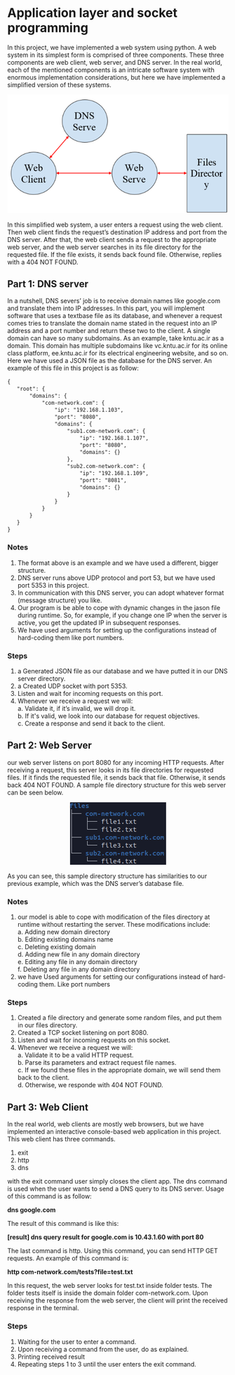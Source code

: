 # Application layer and socket programming

In this project, we have implemented a web system using python. A web system in its simplest form is comprised of three components. These three components are web client, web server, and DNS server. In the real world, each of the mentioned components is an intricate software system with enormous implementation considerations, but here we have implemented a simplified version of these systems.

<p align="center">
 <img src="Images/Overall%20System.png" >
</p>

In this simplified web system, a user enters a request using the web client. Then web client finds the request’s destination IP address and port from the DNS server. After that, the web client sends a request to the appropriate web server, and the web server searches in its file directory for the requested file. If the file exists, it sends back found file. Otherwise, replies with a 404 NOT FOUND.

## Part 1: DNS server
In a nutshell, DNS severs’ job is to receive domain names like google.com and translate them into IP addresses. In this part, you will implement software that uses a textbase file as its database, and whenever a request comes tries to translate the domain name stated in the request into an IP address and a port number and return these two to the client.
A single domain can have so many subdomains. As an example, take kntu.ac.ir as a domain. This domain has multiple subdomains like vc.kntu.ac.ir for its online class platform, ee.kntu.ac.ir for its electrical engineering website, and so on.
Here we have used a JSON file as the database for the DNS server. An example of this file in this project is as follow:

    {  
       "root": {  
           "domains": {  
               "com-network.com": {  
                   "ip": "192.168.1.103",  
                   "port": "8080",  
                   "domains": {
                       "sub1.com-network.com": {
                           "ip": "192.168.1.107",
                           "port": "8080",
                           "domains": {}
                       },
                       "sub2.com-network.com": {
                           "ip": "192.168.1.109",
                           "port": "8081",
                           "domains": {}
                       }
                   }
               }
           }
       }
    }

### Notes
1.	The format above is an example and we have used a different, bigger structure.
2.	DNS server runs above UDP protocol and port 53, but we have used port 5353 in this project.
3.	In communication with this DNS server, you can adopt whatever format (message structure) you like.
4.	Our program is be able to cope with dynamic changes in the jason file during runtime. So, for example, if you change one IP when the server is active, you get the updated IP in subsequent responses.
5.	We have used arguments for setting up the configurations instead of hard-coding them like port numbers.

### Steps
1.	a Generated JSON file as our database and we have putted it in our DNS server directory.
2.	a Created UDP socket with port 5353.
3.	Listen and wait for incoming requests on this port.
4.	Whenever we receive a request we will:  
  a.	Validate it, if it’s invalid, we will drop it.  
  b.	If it's valid, we look into our database for request objectives.  
  c.	Create a response and send it back to the client.  

## Part 2: Web Server
our web server listens on port 8080 for any incoming HTTP requests. After receiving a request, this server looks in its file directories for requested files. If it finds the requested file, it sends back that file. Otherwise, it sends back 404 NOT FOUND. A sample file directory structure for this web server can be seen below.
 
<p align="center">
 <img src="Images/Directory.png"  >
</p>

As you can see, this sample directory structure has similarities to our previous example, which was the DNS server’s database file.

### Notes
1.	our model is able to cope with modification of the files directory at runtime without restarting the server. These modifications include:  
  a.	Adding new domain directory  
  b.	Editing existing domains name  
  c.	Deleting existing domain  
  d.	Adding new file in any domain directory  
  e.	Editing any file in any domain directory  
  f.	Deleting any file in any domain directory  
2.	we have Used arguments for setting our configurations instead of hard-coding them. Like port numbers  

### Steps
1.	Created a file directory and generate some random files, and put them in our files directory.
2.	Created a TCP socket listening on port 8080.
3.	Listen and wait for incoming requests on this socket.
4.	Whenever we receive a request we will:  
  a.	Validate it to be a valid HTTP request.  
  b.	Parse its parameters and extract request file names.  
  c.	If we found these files in the appropriate domain, we will send them back to the client.  
  d.	Otherwise, we responde with 404 NOT FOUND.  


## Part 3: Web Client
In the real world, web clients are mostly web browsers, but we have implemented an interactive console-based web application in this project. This web client has three commands.
1.	exit
2.	http
3.	dns

with the exit command user simply closes the client app. The dns command is used when the user wants to send a DNS query to its DNS server. Usage of this command is as follow:

**dns google.com**

The result of this command is like this:

**[result] dns query result for google.com is 10.43.1.60 with port 80**

The last command is http. Using this command, you can send HTTP GET requests. An example of this command is:

**http com-network.com/tests?file=test.txt**

In this request, the web server looks for test.txt inside folder tests. The folder tests itself is inside the domain folder com-network.com. Upon receiving the response from the web server, the client will print the received response in the terminal.

### Steps
1.	Waiting for the user to enter a command.
2.	Upon receiving a command from the user, do as explained.
3.	Printing received result
4.	Repeating steps 1 to 3 until the user enters the exit command.
